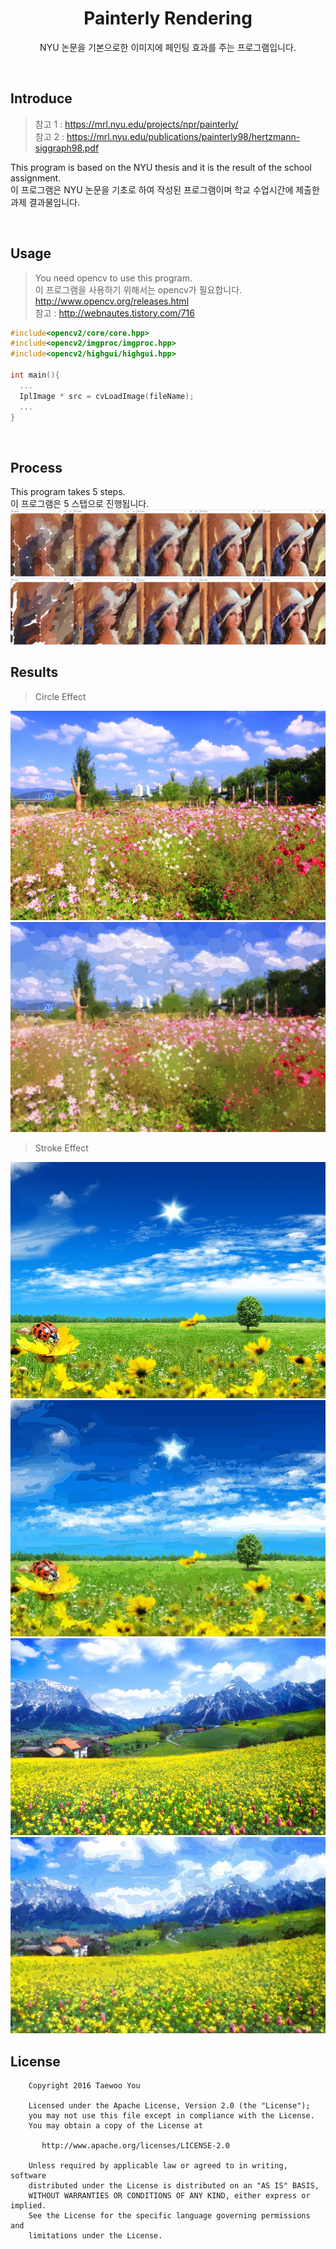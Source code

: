 <h1 align=center>Painterly Rendering</h1>
<p align=center>NYU 논문을 기본으로한 이미지에 페인팅 효과를 주는 프로그램입니다.</p>
<br>

## Introduce
>참고 1 : <a href=“https://mrl.nyu.edu/projects/npr/painterly/“>https://mrl.nyu.edu/projects/npr/painterly/</a><br>
>참고 2 : <a href=“https://mrl.nyu.edu/publications/painterly98/hertzmann-siggraph98.pdf”>https://mrl.nyu.edu/publications/painterly98/hertzmann-siggraph98.pdf</a>

This program is based on the NYU thesis and it is the result of the school assignment.<br>
이 프로그램은 NYU 논문을 기초로 하여 작성된 프로그램이며 학교 수업시간에 제출한 과제 결과물입니다.

<br>

## Usage
> You need opencv to use this program.<br>
> 이 프로그램을 사용하기 위해서는 opencv가 필요합니다.<br>
> <a href="http://www.opencv.org/releases.html">http://www.opencv.org/releases.html</a><br>
> 참고 : <a href="http://webnautes.tistory.com/716">http://webnautes.tistory.com/716</a>
```C
#include<opencv2/core/core.hpp>
#include<opencv2/imgproc/imgproc.hpp>
#include<opencv2/highgui/highgui.hpp>

int main(){
  ...
  IplImage * src = cvLoadImage(fileName);
  ...
}
```

<br>

## Process
This program takes 5 steps.<br>
이 프로그램은 5 스탭으로 진행됩니다.<br>
<img src="https://github.com/pooi/PainterlyRendering/blob/master/image/001.jpg">
<img src="https://github.com/pooi/PainterlyRendering/blob/master/image/002.jpg">
<br>

## Results
>Circle Effect
<img src="https://github.com/pooi/PainterlyRendering/blob/master/PainterlyRendering/PainterlyRendering/source2.jpg">
<img src="https://github.com/pooi/PainterlyRendering/blob/master/PainterlyRendering/PainterlyRendering/result2.jpg">

>Stroke Effect
<img src="https://github.com/pooi/PainterlyRendering/blob/master/PainterlyRendering/PainterlyRendering/source1.jpg">
<img src="https://github.com/pooi/PainterlyRendering/blob/master/PainterlyRendering/PainterlyRendering/result1.jpg">
<img src="https://github.com/pooi/PainterlyRendering/blob/master/PainterlyRendering/PainterlyRendering/source3.jpg">
<img src="https://github.com/pooi/PainterlyRendering/blob/master/PainterlyRendering/PainterlyRendering/result3.jpg">
<br>

## License
```
    Copyright 2016 Taewoo You

    Licensed under the Apache License, Version 2.0 (the "License");
    you may not use this file except in compliance with the License.
    You may obtain a copy of the License at

       http://www.apache.org/licenses/LICENSE-2.0

    Unless required by applicable law or agreed to in writing, software
    distributed under the License is distributed on an "AS IS" BASIS,
    WITHOUT WARRANTIES OR CONDITIONS OF ANY KIND, either express or implied.
    See the License for the specific language governing permissions and
    limitations under the License.
```
